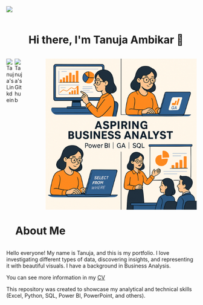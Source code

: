 <!--horizontal divider(gradiant)-->
<img src="https://user-images.githubusercontent.com/73097560/115834477-dbab4500-a447-11eb-908a-139a6edaec5c.gif">
<!--h1 without bottom border-->

<div id="user-content-toc">
  <ul align="center">
    <summary><h1 style="display: inline-block"> Hi there, I'm Tanuja Ambikar 👋 </h1></summary>
  </ul>
</div>
<img height=400 align="right" alt="GIF" src="https://github.com/TanujaAmbikar123/TanujaAmbikar123/blob/main/BA.png">
<a href="https://www.linkedin.com/in/tanuja-ambikar/">
  <img align="left" alt="Tanuja's Linkdein" width="22px" src="https://cdn.jsdelivr.net/npm/simple-icons@v3/icons/linkedin.svg" />
</a>
<a href="https://github.com/TanujaAmbikar123/">
  <img align="left" alt="Tanuja's Github" width="22px" src="https://cdn.jsdelivr.net/npm/simple-icons@v3/icons/github.svg" />
</a>
</br>
<br/>
<ul align="left">
    <summary><h1 style="display: inline-block"> About Me </h1></summary>
  </ul>
Hello everyone! My name is Tanuja, and this is my portfolio.
I love investigating different types of data, discovering insights, and representing it with beautiful visuals.
I have a background in Business Analysis.

You can see more information in my <a href="https://rilcloud-my.sharepoint.com/personal/tanuja_ambikar_ril_com/Documents/Microsoft%20Teams%20Chat%20Files/Tanuja_Ambikar_Resume.pdf">CV</a>

This repository was created to showcase my analytical and technical skills (Excel, Python, SQL, Power BI, PowerPoint, and others).

<!---
TanujaAmbikar123/TanujaAmbikar123 is a ✨ special ✨ repository because its `README.md` (this file) appears on your GitHub profile.
You can click the Preview link to take a look at your changes.
--->
